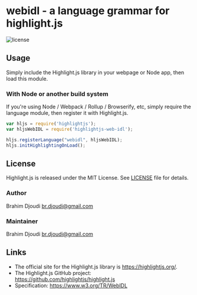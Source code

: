 # webidl - a language grammar for highlight.js

![license](https://badgen.net/badge/license/MIT/blue)

## Usage

Simply include the Highlight.js library in your webpage or Node app, then load this module.

### With Node or another build system

If you're using Node / Webpack / Rollup / Browserify, etc, simply require the language module, then register it with Highlight.js.

```javascript
var hljs = require('highlightjs');
var hljsWebIDL = require('highlightjs-web-idl');

hljs.registerLanguage("webidl", hljsWebIDL);
hljs.initHighlightingOnLoad();
```

## License

Highlight.js is released under the MIT License.
See [LICENSE][1] file for details.

### Author

Brahim Djoudi <br.djoudi@gmail.com>

### Maintainer

Brahim Djoudi <br.djoudi@gmail.com>

## Links

- The official site for the Highlight.js library is <https://highlightjs.org/>.
- The Highlight.js GitHub project: <https://github.com/highlightjs/highlight.js>
- Specification: <https://www.w3.org/TR/WebIDL>

[1]: https://github.com/highlightjs/highlightjs-zeroc-slice/blob/master/LICENSE

